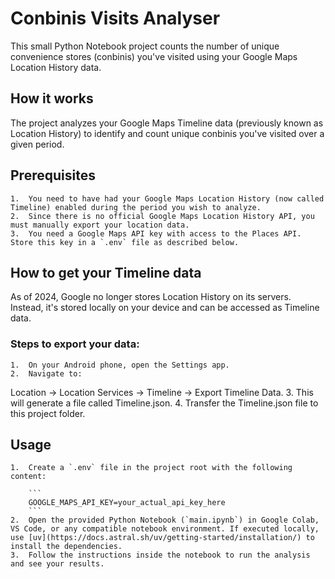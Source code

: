 # Conbinis Visits Analyser

This small Python Notebook project counts the number of unique convenience stores (conbinis) you've visited using your Google Maps Location History data.

## How it works

The project analyzes your Google Maps Timeline data (previously known as Location History) to identify and count unique conbinis you've visited over a given period.

## Prerequisites
	1.	You need to have had your Google Maps Location History (now called Timeline) enabled during the period you wish to analyze.
	2.	Since there is no official Google Maps Location History API, you must manually export your location data.
	3.	You need a Google Maps API key with access to the Places API. Store this key in a `.env` file as described below.

## How to get your Timeline data

As of 2024, Google no longer stores Location History on its servers. Instead, it's stored locally on your device and can be accessed as Timeline data.

### Steps to export your data:
	1.	On your Android phone, open the Settings app.
	2.	Navigate to:
Location → Location Services → Timeline → Export Timeline Data.
	3.	This will generate a file called Timeline.json.
	4.	Transfer the Timeline.json file to this project folder.

## Usage
	1.	Create a `.env` file in the project root with the following content:
		
		```
		GOOGLE_MAPS_API_KEY=your_actual_api_key_here
		```
	2.	Open the provided Python Notebook (`main.ipynb`) in Google Colab, VS Code, or any compatible notebook environment. If executed locally, use [uv](https://docs.astral.sh/uv/getting-started/installation/) to install the dependencies.
	3.	Follow the instructions inside the notebook to run the analysis and see your results.
